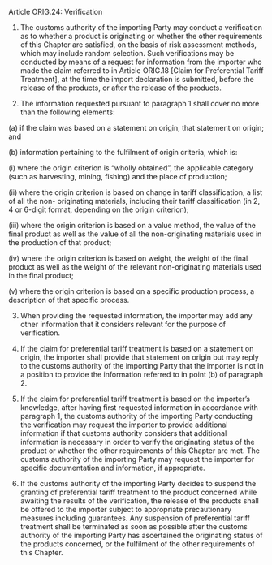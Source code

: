 Article ORIG.24: Verification

1. The customs authority of the importing Party may conduct a verification as to whether a product is originating or whether the other requirements of this Chapter are satisfied, on the basis of risk assessment methods, which may include random selection. Such verifications may be conducted by means of a request for information from the importer who made the claim referred to in Article ORIG.18 [Claim for Preferential Tariff Treatment], at the time the import declaration is submitted, before the release of the products, or after the release of the products.

2. The information requested pursuant to paragraph 1 shall cover no more than the following elements:

(a) if the claim was based on a statement on origin, that statement on origin; and

(b) information pertaining to the fulfilment of origin criteria, which is:

(i) where the origin criterion is “wholly obtained”, the applicable category (such as
harvesting, mining, fishing) and the place of production;

(ii) where the origin criterion is based on change in tariff classification, a list of all the non- originating materials, including their tariff classification (in 2, 4 or 6-digit format, depending on the origin criterion);

(iii) where the origin criterion is based on a value method, the value of the final product as well as the value of all the non-originating materials used in the production of that product;

(iv) where the origin criterion is based on weight, the weight of the final product as well as the weight of the relevant non-originating materials used in the final product;

(v) where the origin criterion is based on a specific production process, a description of that specific process.

3. When providing the requested information, the importer may add any other information that it considers relevant for the purpose of verification.

4. If the claim for preferential tariff treatment is based on a statement on origin, the importer shall provide that statement on origin but may reply to the customs authority of the importing Party that the importer is not in a position to provide the information referred to in point (b) of paragraph 2.

5. If the claim for preferential tariff treatment is based on the importer’s knowledge, after having first requested information in accordance with paragraph 1, the customs authority of the importing Party conducting the verification may request the importer to provide additional information if that customs authority considers that additional information is necessary in order to verify the originating status of the product or whether the other requirements of this Chapter are met. The customs authority of the importing Party may request the importer for specific documentation and information, if appropriate.

6. If the customs authority of the importing Party decides to suspend the granting of preferential tariff treatment to the product concerned while awaiting the results of the verification, the release of the products shall be offered to the importer subject to appropriate precautionary measures including guarantees. Any suspension of preferential tariff treatment shall be terminated as soon as possible after the customs authority of the importing Party has ascertained the originating status of the products concerned, or the fulfilment of the other requirements of this Chapter.
